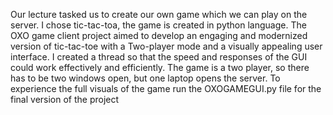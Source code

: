 Our lecture tasked us to create our own game which we can play on the server. 
I chose tic-tac-toa, the game is created in python language.
The OXO game client project aimed to develop an engaging and modernized version of tic-tac-toe with a Two-player mode and a visually appealing user interface. 
I created a thread so that the speed and responses of the GUI could work effectively and efficiently.
The game is a two player, so there has to be two windows open, but one laptop opens the server.
To experience the full visuals of the game run the OXOGAMEGUI.py file for the final version of the project
